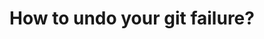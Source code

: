 ---
title: How to undo your git failure?
tags: [External Post, Git]
style: border
color: primary
description: Using `git reflog` and `git reset` to save your code.
external_url: https://blog.usejournal.com/how-to-undo-your-git-failure-b76e31ecac74
---